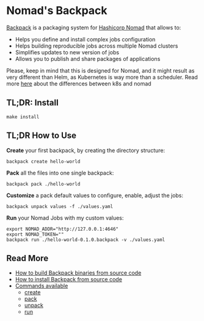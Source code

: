 # Nomad's Backpack

[Backpack](https://backpack.qm64.io) is a packaging system for
[Hashicorp Nomad](https://www.nomadproject.io) that allows to:

* Helps you define and install complex jobs configuration
* Helps building reproducible jobs across multiple Nomad clusters
* Simplifies updates to new version of jobs
* Allows you to publish and share packages of applications

Please, keep in mind that this is designed for Nomad, and it might result as
very different than Helm, as Kubernetes is way more than a scheduler.
Read more [here](https://www.nomadproject.io/intro/vs/kubernetes.html) about
the differences between k8s and nomad

## TL;DR: Install

```shell
make install
```

## TL;DR How to Use

**Create** your first backpack, by creating the directory structure:

```shell
backpack create hello-world
```

**Pack** all the files into one single backpack:
```shell
backpack pack ./hello-world
```

**Customize** a pack default values to configure, enable, adjust the jobs:
```shell
backpack unpack values -f ./values.yaml
```

**Run** your Nomad Jobs with my custom values:
```shell
export NOMAD_ADDR="http://127.0.0.1:4646"
export NOMAD_TOKEN=""
backpack run ./hello-world-0.1.0.backpack -v ./values.yaml
```

## Read More

* [How to build Backpack binaries from source code](docs/build.md)
* [How to install Backpack from source code](docs/build.md#installing)
* [Commands available](docs/cli.md)
  * [create](docs/cli/create.md)
  * [pack](docs/cli/pack.md)
  * [unpack](docs/cli/unpack.md)
  * [run](docs/cli/run.md)

